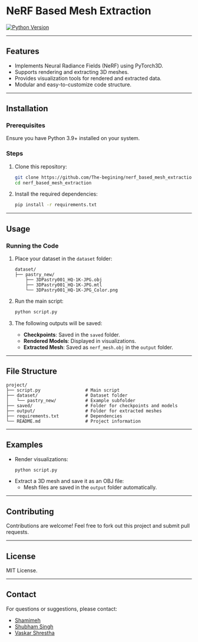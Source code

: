

# **NeRF Based Mesh Extraction**

[![Python Version](https://img.shields.io/badge/Python-3.9+-blue.svg)](https://www.python.org/)  


---

## **Features**
- Implements Neural Radiance Fields (NeRF) using PyTorch3D.
- Supports rendering and extracting 3D meshes.
- Provides visualization tools for rendered and extracted data.
- Modular and easy-to-customize code structure.

---

## **Installation**
### Prerequisites
Ensure you have Python 3.9+ installed on your system.

### Steps
1. Clone this repository:
   ```bash
   git clone https://github.com/The-begining/nerf_based_mesh_extraction.git
   cd nerf_based_mesh_extraction
   ```

2. Install the required dependencies:
   ```bash
   pip install -r requirements.txt
   ```

---

## **Usage**
### Running the Code
1. Place your dataset in the `dataset` folder:
   ```
   dataset/
   ├── pastry_new/
       ├── 3DPastry001_HQ-1K-JPG.obj
       ├── 3DPastry001_HQ-1K-JPG.mtl
       └── 3DPastry001_HQ-1K-JPG_Color.png
   ```

2. Run the main script:
   ```bash
   python script.py
   ```

3. The following outputs will be saved:
   - **Checkpoints**: Saved in the `saved` folder.
   - **Rendered Models**: Displayed in visualizations.
   - **Extracted Mesh**: Saved as `nerf_mesh.obj` in the `output` folder.

---

## **File Structure**
```
project/
├── script.py                 # Main script
├── dataset/                  # Dataset folder
│   └── pastry_new/           # Example subfolder
├── saved/                    # Folder for checkpoints and models
├── output/                   # Folder for extracted meshes
├── requirements.txt          # Dependencies
└── README.md                 # Project information
```

---

## **Examples**
- Render visualizations:
  ```python
  python script.py
  ```
- Extract a 3D mesh and save it as an OBJ file:
  - Mesh files are saved in the `output` folder automatically.

---

## **Contributing**
Contributions are welcome! Feel free to fork out this project and submit pull requests.

---

## **License**
MIT License.

---

## **Contact**
For questions or suggestions, please contact:  
- [Shamimeh](mailto:shamimehmohajeri@gmail.com)  
- [Shubham Singh](mailto:softengg.shubham@gmail.com)  
- [Vaskar Shrestha](mailto:vasstha01@gmail.com)
